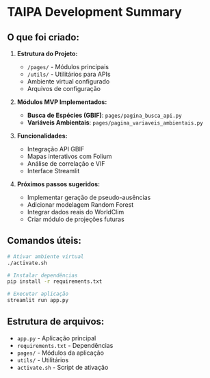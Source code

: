 # TAIPA Development Summary

## O que foi criado:

1. **Estrutura do Projeto:**
   - `/pages/` - Módulos principais
   - `/utils/` - Utilitários para APIs
   - Ambiente virtual configurado
   - Arquivos de configuração

2. **Módulos MVP Implementados:**
   - **Busca de Espécies (GBIF)**: `pages/pagina_busca_api.py`
   - **Variáveis Ambientais**: `pages/pagina_variaveis_ambientais.py`

3. **Funcionalidades:**
   - Integração API GBIF
   - Mapas interativos com Folium
   - Análise de correlação e VIF
   - Interface Streamlit

4. **Próximos passos sugeridos:**
   - Implementar geração de pseudo-ausências
   - Adicionar modelagem Random Forest
   - Integrar dados reais do WorldClim
   - Criar módulo de projeções futuras

## Comandos úteis:
```bash
# Ativar ambiente virtual
./activate.sh

# Instalar dependências
pip install -r requirements.txt

# Executar aplicação
streamlit run app.py
```

## Estrutura de arquivos:
- `app.py` - Aplicação principal
- `requirements.txt` - Dependências
- `pages/` - Módulos da aplicação
- `utils/` - Utilitários
- `activate.sh` - Script de ativação